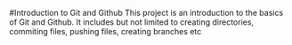 #Introduction to Git and Github
This project is an introduction to the basics of Git and Github. It includes but not limited to creating directories, commiting files, pushing files, creating branches etc 